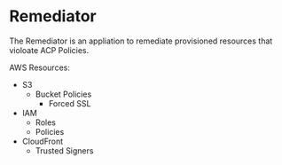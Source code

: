 
# Remediator
The Remediator is an appliation to remediate provisioned resources that violoate ACP Policies.

AWS Resources:
- S3
    - Bucket Policies
        - Forced SSL
- IAM
    - Roles 
    - Policies
- CloudFront
    - Trusted Signers
